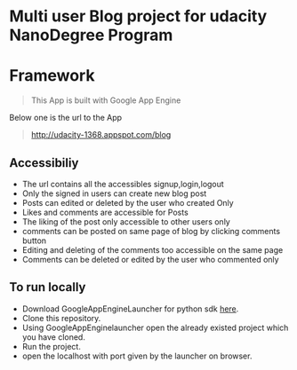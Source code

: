 # Multi user Blog project for udacity NanoDegree Program

# Framework
> This App is built with Google App Engine

Below one is the url to the App

> http://udacity-1368.appspot.com/blog

## Accessibiliy

- The url contains all the accessibles signup,login,logout
- Only the signed in users can create new blog post
- Posts can edited or deleted by the user who created Only
- Likes and comments are accessible for Posts
- The liking of the post only accessible to other users only
- comments can be posted on same page of blog by clicking comments button
- Editing and deleting of the comments too accessible on the same page
- Comments can be deleted or edited by the user who commented only

## To run locally
- Download GoogleAppEngineLauncher for python sdk [here](https://cloud.google.com/appengine/docs/python/download).
- Clone this repository.
- Using GoogleAppEnginelauncher open the already existed project which you have cloned.
- Run the project.
- open the localhost with port given by the launcher on browser.